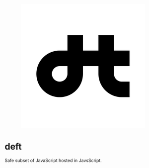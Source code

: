 <p align="center">
  <img src="https://raw.githubusercontent.com/concept-not-found/deft/master/logo.svg" alt="deft logo" />
</p>


deft
====

Safe subset of JavaScript hosted in JavsScript.
